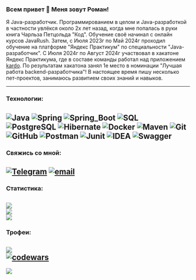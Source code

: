 ### Всем привет 👋 Меня зовут Роман!
Я Java-разработчик. Программированием в целом и Java-разработкой в частности увлёкся около 2х лет назад, 
когда мне попалась в руки книга Чарльза Петцольда "Код". Обучение своё начинал с онлайн курсов JavaRush. Затем, 
с Июля 2023г по Май 2024г проходил обучение на платформе "Яндекс Практикум" по специальности "Java-разработчик". 
С Июля 2024г по Август 2024г участвовал в хакатоне Яндекс Практикума, где в составе команды работал над приложением
[kardo](https://github.com/Mithrilin/kardo). По результатам хакатона занял 1е место в номинации 
"Лучшая работа backend-разработчика"! В настоящее время пишу несколько пет-проектов, занимаюсь развитием своих знаний и навыков.

---
### Технологии:  
![Java](https://img.shields.io/badge/java-%23ED8B00.svg?style=for-the-badge&logo=openjdk&logoColor=white)
![Spring](https://img.shields.io/badge/-Spring-6AAD3D?style=for-the-badge&logo=spring&logoColor=FFFFFF)
![Spring_Boot](https://img.shields.io/badge/-Spring_Boot-6AAD3D?style=for-the-badge&logo=springboot&logoColor=FFFFFF)
![SQL](https://img.shields.io/badge/-SQL-F29111?style=for-the-badge&logo=sql&logoColor=FFFFFF)
![PostgreSQL](https://img.shields.io/badge/-postgresql-31648C?style=for-the-badge&logo=postgresql&logoColor=FFFFFF)
![Hibernate](https://img.shields.io/badge/-Hibernate-59666C?style=for-the-badge&logo=hibernate&logoColor=FFFFFF)
![Docker](https://img.shields.io/badge/-Docker-27519C?style=for-the-badge&logo=docker&logoColor=FFFFFF)
![Maven](https://img.shields.io/badge/-Maven-D22127?style=for-the-badge&logo=apache&logoColor=FFFFFF)
![Git](https://img.shields.io/badge/git-%23F05033.svg?style=for-the-badge&logo=git&logoColor=white)
![GitHub](https://img.shields.io/badge/github-%23121011.svg?style=for-the-badge&logo=github&logoColor=white)
![Postman](https://img.shields.io/badge/Postman-FF6C37?style=for-the-badge&logo=postman&logoColor=white)
![Junit](https://img.shields.io/badge/Junit5-25A162?style=for-the-badge&logo=junit5&logoColor=white)
![IDEA](https://img.shields.io/badge/IntelliJ_IDEA-000000.svg?style=for-the-badge&logo=intellij-idea&logoColor=white)
![Swagger](https://img.shields.io/badge/-Swagger-%23Clojure?style=for-the-badge&logo=swagger&logoColor=white)
---
### Свяжись со мной:
[![Telegram](https://img.shields.io/badge/-Telegram-28A8EA?style=for-the-badge&logo=telegram&logoColor=FFFFFF)](https://t.me/Mithrilin)
[![email](https://img.shields.io/badge/Email-yellow?style=for-the-badge&logo=maildotru&logoColor=FFFFFF)](mailto:romanukyan@gmail.com)
---
### Статистика:
![](https://github-readme-stats.vercel.app/api?username=Mithrilin\&theme=shadow_blue\&hide_border=false\&count_private=false\&include_all_commits=true)<br/>
![](https://github-readme-streak-stats.herokuapp.com/?user=Mithrilin\&theme=shadow_blue\&hide_border=false)<br/>
![](https://github-readme-stats.vercel.app/api/top-langs/?username=Mithrilin\&theme=shadow_blue\&hide_border=false\&include_all_commits=true\&count_private=false\&layout=compact)
---
### Трофеи:
![](https://github-profile-trophy.vercel.app/?username=Mithrilin&theme=gruvbox&no-frame=false&no-bg=false&margin-w=4)  
[![codewars](https://www.codewars.com/users/Mithrilin/badges/micro)](https://www.codewars.com/users/Mithrilin)  
---
![](https://visitcount.itsvg.in/api?id=Mithrilin&icon=0&color=2)